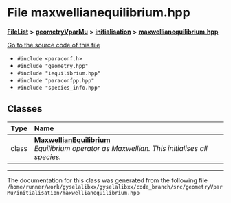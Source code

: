 

# File maxwellianequilibrium.hpp



[**FileList**](files.md) **>** [**geometryVparMu**](dir_9a2f28dc8f538ee0f4428810facf29b8.md) **>** [**initialisation**](dir_99d29839093a8e7b0be0d596be7efa54.md) **>** [**maxwellianequilibrium.hpp**](geometryVparMu_2initialisation_2maxwellianequilibrium_8hpp.md)

[Go to the source code of this file](geometryVparMu_2initialisation_2maxwellianequilibrium_8hpp_source.md)



* `#include <paraconf.h>`
* `#include "geometry.hpp"`
* `#include "iequilibrium.hpp"`
* `#include "paraconfpp.hpp"`
* `#include "species_info.hpp"`















## Classes

| Type | Name |
| ---: | :--- |
| class | [**MaxwellianEquilibrium**](classMaxwellianEquilibrium.md) <br>_Equilibrium operator as Maxwellian. This initialises all species._  |



















































------------------------------
The documentation for this class was generated from the following file `/home/runner/work/gyselalibxx/gyselalibxx/code_branch/src/geometryVparMu/initialisation/maxwellianequilibrium.hpp`

